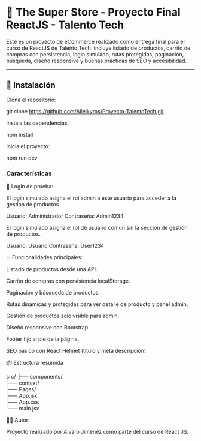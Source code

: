 #  🛒 The Super Store - Proyecto Final ReactJS - Talento Tech

Este es un proyecto de eCommerce realizado como entrega final para el curso de ReactJS de Talento Tech. Incluye listado de productos, carrito de compras con persistencia, login simulado, rutas protegidas, paginación, búsqueda, diseño responsive y buenas prácticas de SEO y accesibilidad.

---

## 🚀 Instalación

Clona el repositorio:

git clone https://github.com/Alielkyros/Proyecto-TalentoTech.git

Instala las dependencias:

npm install

Inicia el proyecto:

npm run dev

### Características

🔑 Login de prueba:

El login simulado asigna el rol admin a este usuario para acceder a la gestión de productos.

Usuario: Administrador
Contraseña: Admin1234

El login simulado asigna el rol de usuario común sin la sección de gestión de productos.

Usuario: Usuario
Contraseña: User1234

✨ Funcionalidades principales:

Listado de productos desde una API.

Carrito de compras con persistencia localStorage.

Paginación y búsqueda de productos.

Rutas dinámicas y protegidas para ver detalle de producto y panel admin.

Gestión de productos solo visible para admin.

Diseño responsive con Bootstrap.

Footer fijo al pie de la página.

SEO básico con React Helmet (título y meta descripción).


📦 Estructura resumida

src/
├── components/         
├── context/            
├── Pages/            
├── App.jsx             
├── App.css             
└── main.jsx    


👨‍💻 Autor:

Proyecto realizado por Alvaro Jiménez como parte del curso de React JS.


